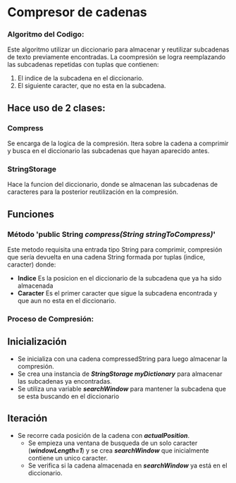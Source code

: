 # Compresor de cadenas 
### Algoritmo del Codigo:
Este algoritmo utilizar un diccionario para almacenar y reutilizar subcadenas de texto previamente encontradas. La coompresión se logra reemplazando las subcadenas repetidas con tuplas que contienen: 
1. El indice de la subcadena en el diccionario.
2. El siguiente caracter, que no esta en la subcadena.

## Hace uso de 2 clases:
### Compress 
Se encarga de la logica de la compresión. Itera sobre la cadena a comprimir y busca en el diccionario las subcadenas que hayan aparecido antes.

### StringStorage
Hace la funcion del diccionario, donde se almacenan las subcadenas de caracteres para la posterior reutilización en la compresión.

## Funciones
### Método 'public String _compress(String stringToCompress)_'
Este metodo requisita una entrada tipo String para comprimir, compresión que sería devuelta en una cadena String formada por tuplas (indice, caracter) donde:
- **Indice** Es la posicion en el diccionario de la subcadena que ya ha sido almacenada
- **Caracter** Es el primer caracter que sigue la subcadena encontrada y que aun no esta en el diccionario.

### Proceso de Compresión:
## Inicialización
- Se inicializa con una cadena compressedString para luego almacenar la compresión.
- Se crea una instancia de ___StringStorage myDictionary___ para almacenar las subcadenas ya encontradas.
- Se utiliza una variable ___searchWindow___ para mantener la subcadena que se esta buscando en el diccionario

## Iteración
- Se recorre cada posición de la cadena con ___actualPosition___.
    - Se empieza una ventana de busqueda de un solo caracter (___windowLength=1___) y se crea ___searchWindow___ que inicialmente contiene un unico caracter.
    - Se verifica si la cadena almacenada en ___searchWindow___ ya está en el diccionario.